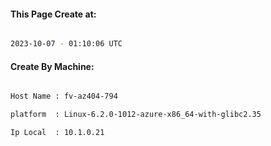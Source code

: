
   
#### This Page Create at:

```bash

2023-10-07 - 01:10:06 UTC

```

#### Create By Machine:

```bash

Host Name : fv-az404-794

platform  : Linux-6.2.0-1012-azure-x86_64-with-glibc2.35

Ip Local  : 10.1.0.21

```

